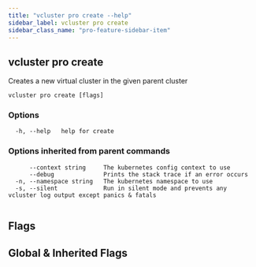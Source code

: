 ```yaml
---
title: "vcluster pro create --help"
sidebar_label: vcluster pro create
sidebar_class_name: "pro-feature-sidebar-item"
---
```


## vcluster pro create

Creates a new virtual cluster in the given parent cluster

```
vcluster pro create [flags]
```

### Options

```
  -h, --help   help for create
```

### Options inherited from parent commands

```
      --context string     The kubernetes config context to use
      --debug              Prints the stack trace if an error occurs
  -n, --namespace string   The kubernetes namespace to use
  -s, --silent             Run in silent mode and prevents any vcluster log output except panics & fatals
```

```

```


## Flags
## Global & Inherited Flags